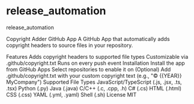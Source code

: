 # release_automation
release_automation

Copyright Adder GitHub App
A GitHub App that automatically adds copyright headers to source files in your repository.

Features
Adds copyright headers to supported file types
Customizable via .github/copyright.txt
Runs on every push event
Installation
Install the app from GitHub Apps
Select repositories to enable it on
(Optional) Add .github/copyright.txt with your custom copyright text (e.g., "© {{YEAR}} MyCompany")
Supported File Types
JavaScript/TypeScript (.js, .jsx, .ts, .tsx)
Python (.py)
Java (.java)
C/C++ (.c, .cpp, .h)
C# (.cs)
HTML (.html)
CSS (.css)
YAML (.yml, .yaml)
Shell (.sh)
License
MIT